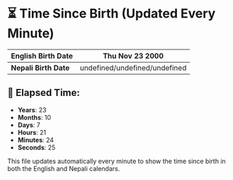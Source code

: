 # ⏳ Time Since Birth (Updated Every Minute)

| **English Birth Date** | Thu Nov 23 2000 |
|------------------------|-------------------------------------|
| **Nepali Birth Date**  | undefined/undefined/undefined                  |

## 📅 Elapsed Time:

- **Years**: 23
- **Months**: 10
- **Days**: 7
- **Hours**: 21
- **Minutes**: 24
- **Seconds**: 25

This file updates automatically every minute to show the time since birth in both the English and Nepali calendars.